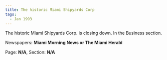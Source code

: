 ```yaml
---  
title: The historic Miami Shipyards Corp  
tags:  
  - Jan 1993  
---  
```

  
The historic Miami Shipyards Corp. is closing down. In the Business section.  
  
Newspapers: **Miami Morning News or The Miami Herald**  
  
Page: **N/A**, Section: **N/A** 
